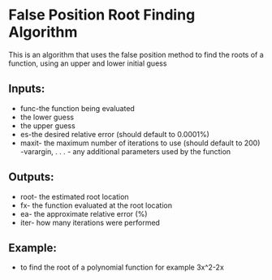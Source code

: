 # False Position Root Finding Algorithm #
This is an algorithm that uses the false position method to find the roots of a function, using an upper and lower initial guess 
## Inputs:
- func-the function being evaluated
 - the lower guess
 - the upper guess
- es-the desired relative error (should default to 0.0001%)
- maxit- the maximum number of iterations to use (should default to 200)
-varargin, . . . - any additional parameters used by the function 
## Outputs:
- root- the estimated root location
- fx- the function evaluated at the root location
- ea- the approximate relative error (%)
- iter- how many iterations were performed
## Example:
- to find the root of a polynomial function for example 3x^2-2x

